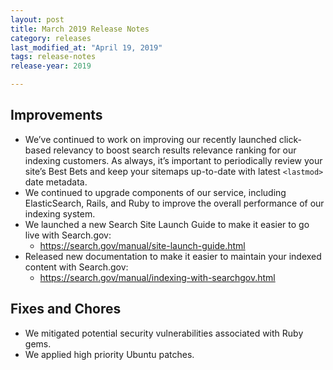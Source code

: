 ```yaml
---
layout: post
title: March 2019 Release Notes
category: releases
last_modified_at: "April 19, 2019"
tags: release-notes
release-year: 2019

---
```


## Improvements
* We’ve continued to work on improving our recently launched click-based relevancy to boost search results relevance ranking for our indexing customers. As always, it’s important to periodically review your site’s Best Bets and keep your sitemaps up-to-date with latest `<lastmod>` date metadata.
* We continued to upgrade components of our service, including ElasticSearch, Rails, and Ruby to improve the overall performance of our indexing system.
* We launched a new Search Site Launch Guide to make it easier to go live with Search.gov:
  * https://search.gov/manual/site-launch-guide.html
* Released new documentation to make it easier to maintain your indexed content with Search.gov:
  * https://search.gov/manual/indexing-with-searchgov.html

## Fixes and Chores
* We mitigated potential security vulnerabilities associated with Ruby gems.
* We applied high priority Ubuntu patches.
